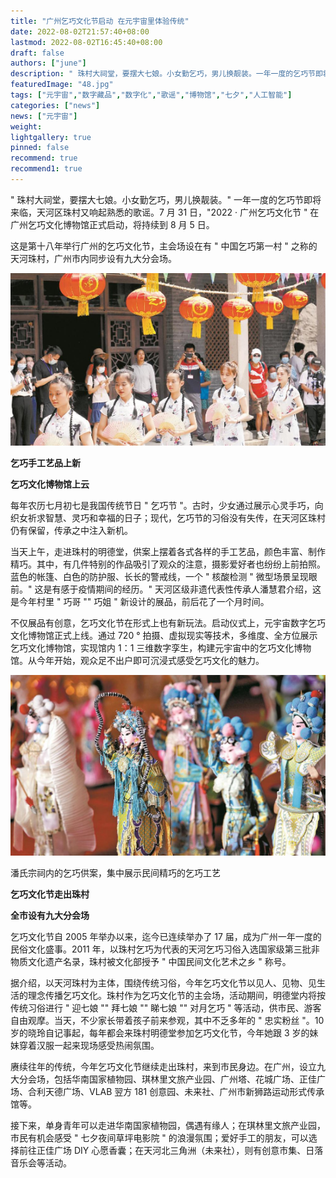 ```yaml
---
title: "广州乞巧文化节启动 在元宇宙里体验传统"
date: 2022-08-02T21:57:40+08:00
lastmod: 2022-08-02T16:45:40+08:00
draft: false
authors: ["june"]
description: " 珠村大祠堂，要摆大七娘。小女勤乞巧，男儿换靓装。一年一度的乞巧节即将来临，天河区珠村又响起熟悉的歌谣。7 月 31 日，2022 · 广州乞巧文化节在广州乞巧文化博物馆正式启动，将持续到 8 月 5 日。"
featuredImage: "48.jpg"
tags: ["元宇宙","数字藏品","数字化","歌谣","博物馆","七夕","人工智能"]
categories: ["news"]
news: ["元宇宙"]
weight: 
lightgallery: true
pinned: false
recommend: true
recommend1: true
---
```


" 珠村大祠堂，要摆大七娘。小女勤乞巧，男儿换靓装。" 一年一度的乞巧节即将来临，天河区珠村又响起熟悉的歌谣。7 月 31 日，"2022 · 广州乞巧文化节 " 在广州乞巧文化博物馆正式启动，将持续到 8 月 5 日。

这是第十八年举行广州的乞巧文化节，主会场设在有 " 中国乞巧第一村 " 之称的天河珠村，广州市内同步设有九大分会场。

![img](46.png)



**乞巧手工艺品上新**

**乞巧文化博物馆上云**

每年农历七月初七是我国传统节日 " 乞巧节 "。古时，少女通过展示心灵手巧，向织女祈求智慧、灵巧和幸福的日子；现代，乞巧节的习俗没有失传，在天河区珠村仍有保留，传承之中注入新机。

当天上午，走进珠村的明德堂，供案上摆着各式各样的手工艺品，颜色丰富、制作精巧。其中，有几件特别的作品吸引了观众的注意，摄影爱好者也纷纷上前拍照。蓝色的帐篷、白色的防护服、长长的警戒线，一个 " 核酸检测 " 微型场景呈现眼前。" 这是有感于疫情期间的经历。" 天河区级非遗代表性传承人潘慧君介绍，这是今年村里 " 巧哥 "" 巧姐 " 新设计的展品，前后花了一个月时间。

不仅展品有创意，乞巧文化节在形式上也有新玩法。启动仪式上，元宇宙数字乞巧文化博物馆正式上线。通过 720 ° 拍摄、虚拟现实等技术，多维度、全方位展示乞巧文化博物馆，实现馆内 1：1 三维数字孪生，构建元宇宙中的乞巧文化博物馆。从今年开始，观众足不出户即可沉浸式感受乞巧文化的魅力。

![img](47.png)

潘氏宗祠内的乞巧供案，集中展示民间精巧的乞巧工艺



**乞巧文化节走出珠村**

**全市设有九大分会场**

乞巧文化节自 2005 年举办以来，迄今已连续举办了 17 届，成为广州一年一度的民俗文化盛事。2011 年，以珠村乞巧为代表的天河乞巧习俗入选国家级第三批非物质文化遗产名录，珠村被文化部授予 " 中国民间文化艺术之乡 " 称号。

据介绍，以天河珠村为主体，围绕传统习俗，今年乞巧文化节以见人、见物、见生活的理念传播乞巧文化。珠村作为乞巧文化节的主会场，活动期间，明德堂内将按传统习俗进行 " 迎七娘 "" 拜七娘 "" 睇七娘 "" 对月乞巧 " 等活动，供市民、游客自由观摩。当天，不少家长带着孩子前来参观，其中不乏多年的 " 忠实粉丝 "。10 岁的晓玲自记事起，每年都会来珠村明德堂参加乞巧文化节，今年她跟 3 岁的妹妹穿着汉服一起来现场感受热闹氛围。

赓续往年的传统，今年乞巧文化节继续走出珠村，来到市民身边。在广州，设立九大分会场，包括华南国家植物园、琪林里文旅产业园、广州塔、花城广场、正佳广场、合利天德广场、VLAB 翌方 181 创意园、未来社、广州市新狮路运动形式传承馆等。

接下来，单身青年可以走进华南国家植物园，偶遇有缘人；在琪林里文旅产业园，市民有机会感受 " 七夕夜间草坪电影院 " 的浪漫氛围；爱好手工的朋友，可以选择前往正佳广场 DIY 心愿香囊；在天河北三角洲（未来社），则有创意市集、日落音乐会等活动。